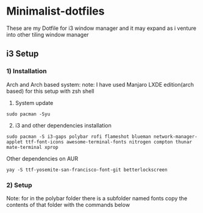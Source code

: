 # Minimalist-dotfiles
These are my Dotfile for i3 window manager and it may expand as i venture into other tiling window manager

## i3 Setup

### 1) Installation 

Arch and Arch based system:
note: I have used Manjaro LXDE edition(arch based) for this setup with zsh shell 

1) System update
```
sudo pacman -Syu 
```
2) i3 and other dependencies installation 
```
sudo pacman -S i3-gaps polybar rofi flameshot blueman network-manager-applet ttf-font-icons awesome-terminal-fonts nitrogen compton thunar mate-terminal xprop
```
Other dependencies on AUR 
```
yay -S ttf-yosemite-san-francisco-font-git betterlockscreen 
```
### 2) Setup 



Note: for in the polybar folder there is a subfolder named fonts copy the contents of that folder with the commands below
